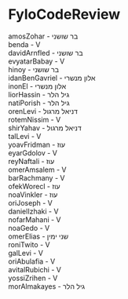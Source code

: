# FyloCodeReview

amosZohar - בר שושני
</br>
benda - V
</br>
davidArnfled - בר שושני
</br>
evyatarBabay - V
</br>
hinoy - בר שושני
</br>
idanBenGavriel - אלון מנשרי
</br>
inonEl - אלון מנשרי
</br>
liorHassin - גיל הלר
</br>
natiPorish - גיל הלר
</br>
orenLevi - דניאל מרגול
</br>
rotemNissim - V
</br>
shirYahav - דניאל מרגול
</br>
talLevi - V
</br>
yoavFridman - עוז
</br>
eyarGdolov - V
</br>
reyNaftali - עוז
</br>
omerAmsalem - V
</br>
barRachmany - V
</br>
ofekWorecl - עוז
</br>
noaVinkler - עוז
</br>
oriJoseph - V
</br>
danielIzhaki - V
</br>
nofarMahani - V
</br>
noaGedo - V
</br>
omerElias - שני ימין
</br>
roniTwito - V
</br>
galLevi - V
</br>
oriAbulafia - V
</br>
avitalRubichi - V
</br>
yossiZrihen - V
</br>
morAlmakayes - גיל הלר
</br>

